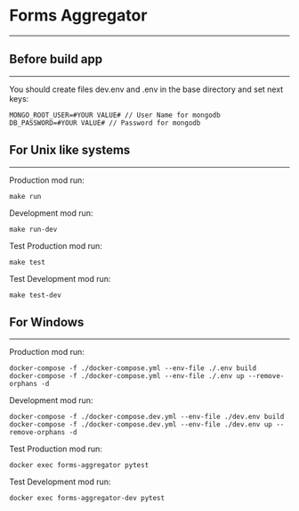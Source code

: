 # Forms Aggregator
___

## Before build app
___

You should create files dev.env and .env in the base directory and set next keys:

```
MONGO_ROOT_USER=#YOUR VALUE# // User Name for mongodb
DB_PASSWORD=#YOUR VALUE# // Password for mongodb
```

## For Unix like systems
___

Production mod run:
```
make run 
```

Development mod run:
```
make run-dev
```

Test Production mod run:
```
make test
```

Test Development mod run:
```
make test-dev
```

## For Windows
___

Production mod run:
```
docker-compose -f ./docker-compose.yml --env-file ./.env build
docker-compose -f ./docker-compose.yml --env-file ./.env up --remove-orphans -d
```

Development mod run:
```
docker-compose -f ./docker-compose.dev.yml --env-file ./dev.env build
docker-compose -f ./docker-compose.dev.yml --env-file ./dev.env up --remove-orphans -d
```

Test Production mod run:
```
docker exec forms-aggregator pytest
```

Test Development mod run:
```
docker exec forms-aggregator-dev pytest
```
